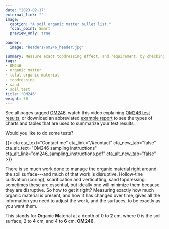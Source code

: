 ```yaml
---
date: "2023-02-17"
external_link: ""
image:
  caption: "A soil organic matter bullet list."
  focal_point: Smart
  preview_only: true
  
banner:
  image: "headers/om246_header.jpg"

summary: Measure exact topdressing effect, and requirement, by checking total organic material by depth.
tags:
- OM246
- organic matter
- total organic material
- topdressing
- sand
- soil test
title: "OM246"
weight: 50
---
```


See all pages tagged [OM246](/tag/om246/), watch this video explaining [OM246 test results](https://youtu.be/wUtpJC1YPU0), or download an abbreviated [example report](example_om246_report.pdf) to see the types of charts and tables that are used to summarize your test results.

Would you like to do some tests? 

{{< cta cta_text="Contact me" cta_link="/#contact" cta_new_tab="false" cta_alt_text="OM246 sampling instructions" cta_alt_link="om246_sampling_instructions.pdf" cta_alt_new_tab="false" >}}

There is so much work done to manage the organic material right around the soil surface---and much of that work is disruptive. Hollow-tine cultivation (coring), scarification and verticutting, sand topdressing: sometimes these are essential, but ideally one will minimize them because they are disruptive. So how to get it right? Measuring exactly how much organic material is present, and how it has changed over time, gives all the information you need to adjust the work, and the surfaces, to be exactly as you want them.

This stands for **O**rganic **M**aterial at a depth of 0 to **2** cm, where 0 is the soil surface; 2 to **4** cm, and 4 to **6** cm. **OM246**. 









